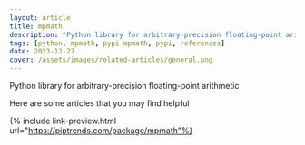 ```yaml
---
layout: article
title: mpmath
description: "Python library for arbitrary-precision floating-point arithmetic"
tags: [python, mpmath, pypi mpmath, pypi, references]
date: 2023-12-27
cover: /assets/images/related-articles/general.png
---
```


Python library for arbitrary-precision floating-point arithmetic

Here are some articles that you may find helpful

{% include link-preview.html url="https://piptrends.com/package/mpmath"%}